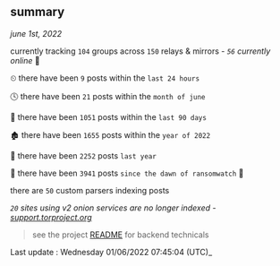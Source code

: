 
## summary
_june 1st, 2022_

currently tracking `104` groups across `150` relays & mirrors - _`56` currently online_ 📡

⏲ there have been `9` posts within the `last 24 hours`

🕓 there have been `21` posts within the `month of june`

📅 there have been `1051` posts within the `last 90 days`

🏚 there have been `1655` posts within the `year of 2022`

🚀 there have been `2252` posts `last year`

🦕 there have been `3941` posts `since the dawn of ransomwatch` 🐣

there are `50` custom parsers indexing posts

_`20` sites using v2 onion services are no longer indexed - [support.torproject.org](https://support.torproject.org/onionservices/v2-deprecation/)_

> see the project [README](https://github.com/jmousqueton/ransomwatch#readme) for backend technicals



Last update : Wednesday 01/06/2022 07:45:04 (UTC)_

